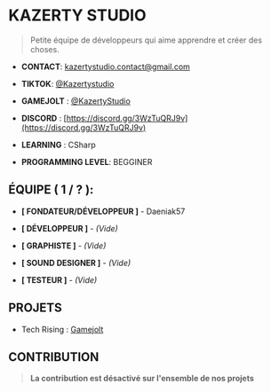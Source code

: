# **KAZERTY STUDIO**

> Petite équipe de développeurs qui aime apprendre et créer des choses.

* **CONTACT**: [kazertystudio.contact@gmail.com](mailto:kazertystudio.contact@gmail.com)

* **TIKTOK**: [@Kazertystudio](https://www.tiktok.com/@kazertystudio)

* **GAMEJOLT** : [@KazertyStudio](https://gamejolt.com/@KazertyStudio)

* **DISCORD** : [https://discord.gg/3WzTuQRJ9v](https://discord.gg/3WzTuQRJ9v)

  

* **LEARNING** : CSharp

* **PROGRAMMING LEVEL**: BEGGINER

  


## ÉQUIPE ( 1 / ? ):


- **[ FONDATEUR/DÉVELOPPEUR ]** - Daeniak57

- **[ DÉVELOPPEUR ]** - _(Vide)_

- **[ GRAPHISTE ]** - _(Vide)_

- **[ SOUND DESIGNER ]** - _(Vide)_

- **[ TESTEUR ]** - _(Vide)_

  

## PROJETS 


- Tech Rising : [Gamejolt](https://gamejolt.com/games/techrising/625547)

   


## **CONTRIBUTION**

> **La contribution est désactivé sur l'ensemble de nos projets**
